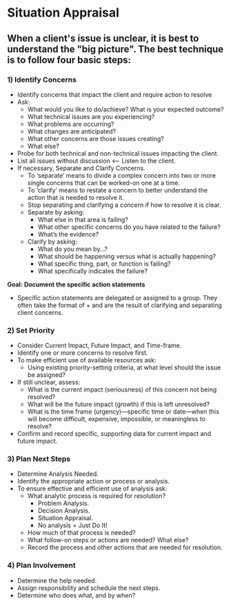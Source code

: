# Situation Appraisal

## When a client's issue is unclear, it is best to understand the "big picture".  The best technique is to follow four basic steps:

### 1) Identify Concerns
* Identify concerns that impact the client and require action to resolve
* Ask:
  * What would you like to do/achieve? What is your expected outcome?
  * What technical issues are you experiencing?
  * What problems are occurring?
  * What changes are anticipated?
  * What other concerns are those issues creating?
  * What else?
* Probe for both technical and non-technical issues impacting the client.
* List all issues without discussion <-- Listen to the client.
* If necessary, Separate and Clarify Concerns.
  * To ‘separate’ means to divide a complex concern into two or more single concerns that can be worked-on one at a time.
  * To ‘clarify’ means to restate a concern to better understand the action that is needed to resolve it.
  * Stop separating and clarifying a concern if how to resolve it is clear.
  * Separate by asking:
    * What else in that area is failing?
    * What other specific concerns do you have related to the failure?
    * What’s the evidence?
  * Clarify by asking:
    * What do you mean by…? 
    * What should be happening versus what is actually happening?
    * What specific thing, part, or function is failing?
    * What specifically indicates the failure?
  
**Goal: Document the specific action statements**
* Specific action statements are delegated or assigned to a group. They often take the format of <verb> + <noun> and are the result of clarifying and separating client concerns.

### 2) Set Priority
* Consider Current Impact, Future Impact, and Time-frame.
* Identify one or more concerns to resolve first.
* To make efficient use of available resources ask:
  * Using existing priority-setting criteria, at what level should the issue be assigned?
* If still unclear, assess:
  * What is the current impact (seriousness) of this concern not being resolved?
  * What will be the future impact (growth) if this is left unresolved?
  * What is the time frame (urgency)—specific time or date—when this will become difficult, expensive, impossible, or meaningless to    resolve?
* Confirm and record specific, supporting data for current impact and future impact.
	
### 3) Plan Next Steps
* Determine Analysis Needed.
* Identify the appropriate action or process or analysis.
* To ensure effective and efficient use of analysis ask: 
  * What analytic process is required for resolution? 
    * Problem Analysis.
    * Decision Analysis.
    * Situation Appraisal.
    * No analysis = Just Do It!
  * How much of that process is needed?
  * What follow-on steps or actions are needed? What else?
  * Record the process and other actions that are needed for resolution. 
### 4) Plan Involvement
* Determine the help needed.
* Assign responsibility and schedule the next steps.
* Determine who does what, and by when?

